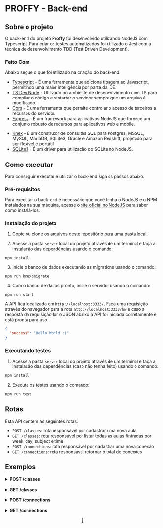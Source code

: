 # PROFFY - Back-end

## Sobre o projeto

O back-end do projeto **Proffy** foi desenvolvido utilizando NodeJS com Typescript.
Para criar os testes automatizados foi utilizado o Jest com a técnica de desenvolvimento TDD (Test Driven Development).

### Feito Com

Abaixo segue o que foi utilizado na criação do back-end:

- [Typescript](https://github.com/microsoft/TypeScript) - É uma ferramenta que adiciona tipagem ao Javascript, permitindo uma maior inteligência por parte da IDE.
- [TS Dev Node](https://github.com/whitecolor/ts-node-dev#readme) - Utilizado no ambiente de desenvolvimento com TS para compilar o código e restartar o servidor sempre que um arquivo é modificado.
- [Cors](https://github.com/expressjs/cors) - É uma ferramenta que permite controlar o acesso de terceiros a recursos do servidor.
- [Express](https://github.com/expressjs/express) - É um framework para aplicativos NodeJS que fornece um conjunto robusto de recursos para aplicativos web e mobile.
<!-- - [Multer](https://github.com/expressjs/multer#readme) - É um middleware utilizado para upload de arquivos. -->
- [Knex](https://github.com/knex/knex) - É um construtor de consultas SQL para Postgres, MSSQL, MySQL, MariaDB, SQLite3, Oracle e Amazon Redshift, projetado para ser flexível e portátil.
- [SQLite3](https://github.com/mapbox/node-sqlite3) - É um driver para utilização do SQLite no NodeJS.
<!-- - [Celebrate](https://github.com/arb/celebrate) - É um middleware que utiliza o [Joi](https://github.com/sideway/joi) para validação de requisições. -->

## Como executar

Para conseguir executar e utilizar o back-end siga os passos abaixo.

### Pré-requisitos

Para executar o back-end é necessário que você tenha o NodeJS e o NPM instalados na sua máquina, acesse o [site oficial no NodeJS](https://nodejs.org/en/download/) para saber como instalá-los.

### Instalação do projeto

1. Copie ou clone os arquivos deste repositório para uma pasta local.

2. Acesse a pasta `server` local do projeto através de um terminal e faça a instalação das dependências usando o comando:

```sh
npm install
```

3. Inicie o banco de dados executando as migrations usando o comando:

```sh
npm run knex:migrate
```

4. Com o banco de dados pronto, inicie o servidor usando o comando:

```sh
npm run start
```

A API fica localizada em `http://localhost:3333/`. Faça uma requisição através do navegador para a rota `http://localhost:3333/hw` e caso a resposta da requisição for o JSON abaixo a API foi iniciada corretamente e está pronta para uso.

```json
{
  "success": "Hello World :)"
}
```

### Executando testes

1. Acesse a pasta `server` local do projeto através de um terminal e faça a instalação das dependências (caso não tenha feito) usando o comando:
```sh
npm install
```

2. Execute os testes usando o comando:
```sh
npm run test
```

## Rotas

Esta API contem as seguintes rotas:

- `POST /classes`: rota responsável por cadastrar uma nova aula
- `GET /classes`: rota responsável por listar todas as aulas fintradas por week_day, subject e time
- `POST /connections`: rota responsável por cadastrar uma nova conexão
- `GET /connections`: rota responsável retornar o total de conexões

## Exemplos

<details>
<summary><b>POST /classes</b></summary>
<br>
Requisição:

```json
// POST /classes
// Content-Type: application/json
{
	"name": "Gabriel Santos",
	"avatar": "https://www.github.com/gab-santos.png",
	"whatsapp": "16991223344",
	"bio": "Me considero Desenvolvedor Junior e utilizo Javascript/Typescript com ReactJS, React Native e NodeJS. Tenho conhecimento em testes automatizados usando Jest em NodeJS e já utilizei bancos de dados SQL e NoSQL com ênfase em MongoDB. Sei utilizar conteinerização com Docker e tenho um breve conhecimento em CI/CD com o GitLab. Atualmente moro no interior de São Paulo, sou apaixonado por séries de super-heróis e livros de fantasia.",
	"subject": "Matemática",
	"cost": 120,
	"schedule": [
		{ "week_day": 1, "from": "8:00", "to": "12:00" },
		{ "week_day": 3, "from": "10:00", "to": "13:00" },
		{ "week_day": 4, "from": "13:00", "to": "18:00" }
	]
}
```

Resposta:

```json
// Status: 201 Created
{
  "id": 1,
  "name": "Gabriel Santos",
  "avatar": "https://www.github.com/gab-santos.png",
  "whatsapp": "16991223344",
  "bio": "Me considero Desenvolvedor Junior e utilizo Javascript/Typescript com ReactJS, React Native e NodeJS. Tenho conhecimento em testes automatizados usando Jest em NodeJS e já utilizei bancos de dados SQL e NoSQL com ênfase em MongoDB. Sei utilizar conteinerização com Docker e tenho um breve conhecimento em CI/CD com o GitLab. Atualmente moro no interior de São Paulo, sou apaixonado por séries de super-heróis e livros de fantasia.",
  "subject": "Matemática",
  "cost": 120,
  "schedule": [
    { "week_day": 1, "from": "8:00", "to": "12:00" },
    { "week_day": 3, "from": "10:00", "to": "13:00"},
    { "week_day": 4, "from": "13:00", "to": "18:00"}
  ]
}
```

</details>

<br>
<details>
<summary><b>GET /classes</b></summary>
<br>
Requisição:

```json
// GET /classes?week_day=1&subject=Matemática&time=8:00
```

Resposta:

```json
// Status: 200 OK
[
  {
    "id": 1,
    "name": "Gabriel Santos",
    "avatar": "https://www.github.com/gab-santos.png",
    "whatsapp": "16991223344",
    "bio": "Me considero Desenvolvedor Junior e utilizo Javascript/Typescript com ReactJS, React Native e NodeJS. Tenho conhecimento em testes automatizados usando Jest em NodeJS e já utilizei bancos de dados SQL e NoSQL com ênfase em MongoDB. Sei utilizar conteinerização com Docker e tenho um breve conhecimento em CI/CD com o GitLab. Atualmente moro no interior de São Paulo, sou apaixonado por séries de super-heróis e livros de fantasia.",
    "subject": "Matemática",
    "cost": "120"
  }
]
```

</details>

<br>
<details>
<summary><b>POST /connections</b></summary>
<br>
Requisição:

```json
// POST /connections
// Content-Type: application/json
{
	"user_id": 1
}
```

Resposta:

```json
// Status: 204 No Content
```

</details>

<br>
<details>
<summary><b>GET /connections</b></summary>
<br>
Requisição:

```json
// GET /connections
```

Resposta:

```json
// Status: 200 OK
{
  "total": 1
}
```

</details>

<p align="center">💙</p>
